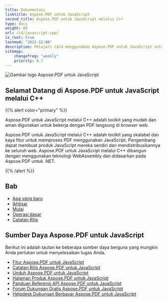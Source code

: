 ```yaml
---
title: Dokumentasi
linktitle: Aspose.PDF untuk JavaScript
second_title: Aspose.PDF untuk JavaScript melalui C++
type: docs
weight: 80
url: /id/javascript-cpp/
is_root: true
lastmod: "2022-12-08"
description: Pelajari cara menggunakan Aspose.PDF untuk JavaScript untuk membuat aplikasi pemrosesan dokumen PDF di browser.
sitemap:
    changefreq: "weekly"
    priority: 0.7
---
```

![Gambar logo Aspose.PDF untuk JavaScript](aspose_pdf-for-javascript-cpp.png)

<h2>Selamat Datang di Aspose.PDF untuk JavaScript melalui C++</h2>

{{% alert color="primary" %}}

Aspose.PDF untuk JavaScript melalui C++ adalah toolkit yang mudah dan aman digunakan untuk bekerja dengan PDF langsung di browser web.

Aspose.PDF untuk JavaScript melalui C++ adalah toolkit yang skalabel dan kaya fitur untuk memproses PDF menggunakan JavaScript. Pengembang dapat membuat produk JavaScript mereka sendiri dan mendistribusikannya ke seluruh web. Aspose.PDF untuk JavaScript melalui C++ dibangun dengan menggunakan teknologi WebAssembly dan didasarkan pada Aspose.PDF untuk .NET.

{{% /alert %}}

<h2>Bab</h2>

- [Apa yang baru](/pdf/id/javascript-cpp/whatsnew/)
- [Ikhtisar](/pdf/id/javascript-cpp/overview/)
- [Mulai](/pdf/id/javascript-cpp/get-started/)
- [Operasi dasar](/pdf/id/javascript-cpp/basic-operations/)
- [Catatan Rilis](https://releases.aspose.com/pdf/javascriptcpp/release-notes/)

<h2>Sumber Daya Aspose.PDF untuk JavaScript</h2>

Berikut ini adalah tautan ke beberapa sumber daya berguna yang mungkin Anda perlukan untuk menyelesaikan tugas Anda.

- [Fitur Aspose.PDF untuk JavaScript](/pdf/id/javascript-cpp/key-features/)
- [Catatan Rilis Aspose.PDF untuk JavaScript](https://releases.aspose.com/pdf/javascriptcpp/release-notes/)
- [Unduh Aspose.PDF untuk JavaScript](https://releases.aspose.com/pdf/javascriptcpp/)
- [Halaman Produk Aspose.PDF untuk JavaScript](https://products.aspose.com/pdf/javascript-cpp/)
- [Panduan Referensi API Aspose.PDF untuk JavaScript](https://reference.aspose.com/pdf/javascript-cpp/)
- [Forum Dukungan Gratis Aspose.PDF untuk JavaScript](https://forum.aspose.com/c/pdf/10)
- [Helpdesk Dukungan Berbayar Aspose.PDF untuk JavaScript](https://helpdesk.aspose.com/)